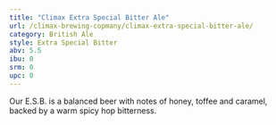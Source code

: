 ```yaml
---
title: "Climax Extra Special Bitter Ale"
url: /climax-brewing-copmany/climax-extra-special-bitter-ale/
category: British Ale
style: Extra Special Bitter
abv: 5.5
ibu: 0
srm: 0
upc: 0
---
```

Our E.S.B. is a balanced beer with notes of honey, toffee and caramel, backed by a warm spicy hop bitterness.
